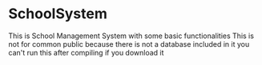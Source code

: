 # SchoolSystem
This is School Management System with some basic functionalities
This is not for common public because there is not a database included in it you can't run this
after compiling if you download it
